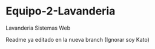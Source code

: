 # Equipo-2-Lavanderia
Lavanderia Sistemas Web


Readme ya editado en la nueva branch
(Ignorar soy Kato)
